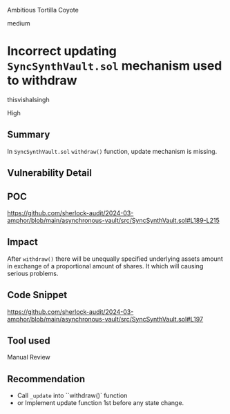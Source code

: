 Ambitious Tortilla Coyote

medium

# Incorrect updating  `SyncSynthVault.sol`  mechanism used to withdraw

thisvishalsingh

High

## Summary
In  `SyncSynthVault.sol`  `withdraw()` function, update mechanism  is missing.

## Vulnerability Detail
## POC 
https://github.com/sherlock-audit/2024-03-amphor/blob/main/asynchronous-vault/src/SyncSynthVault.sol#L189-L215


## Impact
After `withdraw()` there will be unequally specified underlying assets amount in exchange of a proportional amount of shares. 
It which will causing serious problems.

## Code Snippet
https://github.com/sherlock-audit/2024-03-amphor/blob/main/asynchronous-vault/src/SyncSynthVault.sol#L197
## Tool used

Manual Review

## Recommendation
- Call `_update` into ``withdraw()` function 
- or Implement update function 1st before any state change.
